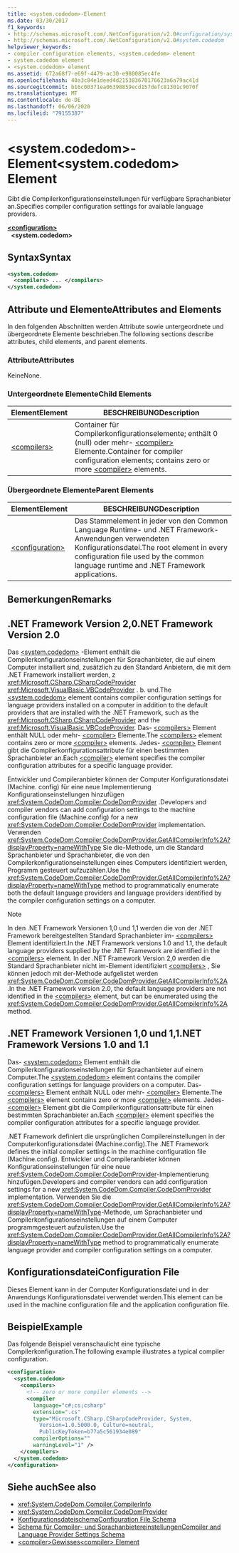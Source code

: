 ```yaml
---
title: <system.codedom>-Element
ms.date: 03/30/2017
f1_keywords:
- http://schemas.microsoft.com/.NetConfiguration/v2.0#configuration/system.codedom
- http://schemas.microsoft.com/.NetConfiguration/v2.0#system.codedom
helpviewer_keywords:
- compiler configuration elements, <system.codedom> element
- system.codedom element
- <system.codedom> element
ms.assetid: 672a68f7-e69f-4479-ac30-e980085ec4fe
ms.openlocfilehash: 40a3c84e1deed4d215383670176623a6a79ac41d
ms.sourcegitcommit: b16c00371ea06398859ecd157defc81301c9070f
ms.translationtype: MT
ms.contentlocale: de-DE
ms.lasthandoff: 06/06/2020
ms.locfileid: "79155387"
---
```

# <a name="systemcodedom-element"></a><span data-ttu-id="18e16-102">\<system.codedom>-Element</span><span class="sxs-lookup"><span data-stu-id="18e16-102">\<system.codedom> Element</span></span>
<span data-ttu-id="18e16-103">Gibt die Compilerkonfigurationseinstellungen für verfügbare Sprachanbieter an.</span><span class="sxs-lookup"><span data-stu-id="18e16-103">Specifies compiler configuration settings for available language providers.</span></span>  
  
[**\<configuration>**](../configuration-element.md)  
&nbsp;&nbsp;**\<system.codedom>**  
  
## <a name="syntax"></a><span data-ttu-id="18e16-104">Syntax</span><span class="sxs-lookup"><span data-stu-id="18e16-104">Syntax</span></span>  
  
```xml  
<system.codedom>  
  <compilers> ... </compilers>  
</system.codedom>  
```  
  
## <a name="attributes-and-elements"></a><span data-ttu-id="18e16-105">Attribute und Elemente</span><span class="sxs-lookup"><span data-stu-id="18e16-105">Attributes and Elements</span></span>  
 <span data-ttu-id="18e16-106">In den folgenden Abschnitten werden Attribute sowie untergeordnete und übergeordnete Elemente beschrieben.</span><span class="sxs-lookup"><span data-stu-id="18e16-106">The following sections describe attributes, child elements, and parent elements.</span></span>  
  
### <a name="attributes"></a><span data-ttu-id="18e16-107">Attribute</span><span class="sxs-lookup"><span data-stu-id="18e16-107">Attributes</span></span>  
 <span data-ttu-id="18e16-108">Keine</span><span class="sxs-lookup"><span data-stu-id="18e16-108">None.</span></span>  
  
### <a name="child-elements"></a><span data-ttu-id="18e16-109">Untergeordnete Elemente</span><span class="sxs-lookup"><span data-stu-id="18e16-109">Child Elements</span></span>  
  
|<span data-ttu-id="18e16-110">Element</span><span class="sxs-lookup"><span data-stu-id="18e16-110">Element</span></span>|<span data-ttu-id="18e16-111">BESCHREIBUNG</span><span class="sxs-lookup"><span data-stu-id="18e16-111">Description</span></span>|  
|-------------|-----------------|  
|[\<compilers>](compilers-element.md)|<span data-ttu-id="18e16-112">Container für Compilerkonfigurationselemente; enthält 0 (null) oder mehr- [\<compiler>](compiler-element.md) Elemente.</span><span class="sxs-lookup"><span data-stu-id="18e16-112">Container for compiler configuration elements; contains zero or more [\<compiler>](compiler-element.md) elements.</span></span>|  
  
### <a name="parent-elements"></a><span data-ttu-id="18e16-113">Übergeordnete Elemente</span><span class="sxs-lookup"><span data-stu-id="18e16-113">Parent Elements</span></span>  
  
|<span data-ttu-id="18e16-114">Element</span><span class="sxs-lookup"><span data-stu-id="18e16-114">Element</span></span>|<span data-ttu-id="18e16-115">BESCHREIBUNG</span><span class="sxs-lookup"><span data-stu-id="18e16-115">Description</span></span>|  
|-------------|-----------------|  
|[\<configuration>](../configuration-element.md)|<span data-ttu-id="18e16-116">Das Stammelement in jeder von den Common Language Runtime- und .NET Framework-Anwendungen verwendeten Konfigurationsdatei.</span><span class="sxs-lookup"><span data-stu-id="18e16-116">The root element in every configuration file used by the common language runtime and .NET Framework applications.</span></span>|  
  
## <a name="remarks"></a><span data-ttu-id="18e16-117">Bemerkungen</span><span class="sxs-lookup"><span data-stu-id="18e16-117">Remarks</span></span>  
  
## <a name="net-framework-version-20"></a><span data-ttu-id="18e16-118">.NET Framework Version 2,0</span><span class="sxs-lookup"><span data-stu-id="18e16-118">.NET Framework Version 2.0</span></span>  
 <span data-ttu-id="18e16-119">Das [\<system.codedom>](system-codedom-element.md) -Element enthält die Compilerkonfigurationseinstellungen für Sprachanbieter, die auf einem Computer installiert sind, zusätzlich zu den Standard Anbietern, die mit dem .NET Framework installiert werden, z <xref:Microsoft.CSharp.CSharpCodeProvider> <xref:Microsoft.VisualBasic.VBCodeProvider> . b. und.</span><span class="sxs-lookup"><span data-stu-id="18e16-119">The [\<system.codedom>](system-codedom-element.md) element contains compiler configuration settings for language providers installed on a computer in addition to the default providers that are installed with the .NET Framework, such as the <xref:Microsoft.CSharp.CSharpCodeProvider> and the <xref:Microsoft.VisualBasic.VBCodeProvider>.</span></span> <span data-ttu-id="18e16-120">Das- [\<compilers>](compilers-element.md) Element enthält NULL oder mehr- [\<compiler>](compiler-element.md) Elemente.</span><span class="sxs-lookup"><span data-stu-id="18e16-120">The [\<compilers>](compilers-element.md) element contains zero or more [\<compiler>](compiler-element.md) elements.</span></span> <span data-ttu-id="18e16-121">Jedes- [\<compiler>](compiler-element.md) Element gibt die Compilerkonfigurationsattribute für einen bestimmten Sprachanbieter an.</span><span class="sxs-lookup"><span data-stu-id="18e16-121">Each [\<compiler>](compiler-element.md) element specifies the compiler configuration attributes for a specific language provider.</span></span>  
  
 <span data-ttu-id="18e16-122">Entwickler und Compileranbieter können der Computer Konfigurationsdatei (Machine. config) für eine neue Implementierung Konfigurationseinstellungen hinzufügen <xref:System.CodeDom.Compiler.CodeDomProvider> .</span><span class="sxs-lookup"><span data-stu-id="18e16-122">Developers and compiler vendors can add configuration settings to the machine configuration file (Machine.config) for a new <xref:System.CodeDom.Compiler.CodeDomProvider> implementation.</span></span> <span data-ttu-id="18e16-123">Verwenden <xref:System.CodeDom.Compiler.CodeDomProvider.GetAllCompilerInfo%2A?displayProperty=nameWithType> Sie die-Methode, um die Standard Sprachanbieter und Sprachanbieter, die von den Compilerkonfigurationseinstellungen eines Computers identifiziert werden, Programm gesteuert aufzuzählen.</span><span class="sxs-lookup"><span data-stu-id="18e16-123">Use the <xref:System.CodeDom.Compiler.CodeDomProvider.GetAllCompilerInfo%2A?displayProperty=nameWithType> method to programmatically enumerate both the default language providers and language providers identified by the compiler configuration settings on a computer.</span></span>  
  
> [!NOTE]
> <span data-ttu-id="18e16-124">In den .NET Framework Versionen 1,0 und 1,1 werden die von der .NET Framework bereitgestellten Standard Sprachanbieter im- [\<compilers>](compilers-element.md) Element identifiziert.</span><span class="sxs-lookup"><span data-stu-id="18e16-124">In the .NET Framework versions 1.0 and 1.1, the default language providers supplied by the .NET Framework are identified in the [\<compilers>](compilers-element.md) element.</span></span> <span data-ttu-id="18e16-125">In der .NET Framework Version 2,0 werden die Standard Sprachanbieter nicht im-Element identifiziert [\<compilers>](compilers-element.md) , Sie können jedoch mit der-Methode aufgelistet werden <xref:System.CodeDom.Compiler.CodeDomProvider.GetAllCompilerInfo%2A> .</span><span class="sxs-lookup"><span data-stu-id="18e16-125">In the .NET Framework version 2.0, the default language providers are not identified in the [\<compilers>](compilers-element.md) element, but can be enumerated using the <xref:System.CodeDom.Compiler.CodeDomProvider.GetAllCompilerInfo%2A> method.</span></span>  
  
## <a name="net-framework-versions-10-and-11"></a><span data-ttu-id="18e16-126">.NET Framework Versionen 1,0 und 1,1</span><span class="sxs-lookup"><span data-stu-id="18e16-126">.NET Framework Versions 1.0 and 1.1</span></span>  
 <span data-ttu-id="18e16-127">Das- [\<system.codedom>](system-codedom-element.md) Element enthält die Compilerkonfigurationseinstellungen für Sprachanbieter auf einem Computer.</span><span class="sxs-lookup"><span data-stu-id="18e16-127">The [\<system.codedom>](system-codedom-element.md) element contains the compiler configuration settings for language providers on a computer.</span></span> <span data-ttu-id="18e16-128">Das- [\<compilers>](compilers-element.md) Element enthält NULL oder mehr- [\<compiler>](compiler-element.md) Elemente.</span><span class="sxs-lookup"><span data-stu-id="18e16-128">The [\<compilers>](compilers-element.md) element contains zero or more [\<compiler>](compiler-element.md) elements.</span></span> <span data-ttu-id="18e16-129">Jedes- [\<compiler>](compiler-element.md) Element gibt die Compilerkonfigurationsattribute für einen bestimmten Sprachanbieter an.</span><span class="sxs-lookup"><span data-stu-id="18e16-129">Each [\<compiler>](compiler-element.md) element specifies the compiler configuration attributes for a specific language provider.</span></span>  
  
 <span data-ttu-id="18e16-130">.NET Framework definiert die ursprünglichen Compilereinstellungen in der Computerkonfigurationsdatei (Machine.config).</span><span class="sxs-lookup"><span data-stu-id="18e16-130">The .NET Framework defines the initial compiler settings in the machine configuration file (Machine.config).</span></span> <span data-ttu-id="18e16-131">Entwickler und Compileranbieter können Konfigurationseinstellungen für eine neue <xref:System.CodeDom.Compiler.CodeDomProvider>-Implementierung hinzufügen.</span><span class="sxs-lookup"><span data-stu-id="18e16-131">Developers and compiler vendors can add configuration settings for a new <xref:System.CodeDom.Compiler.CodeDomProvider> implementation.</span></span> <span data-ttu-id="18e16-132">Verwenden Sie die <xref:System.CodeDom.Compiler.CodeDomProvider.GetAllCompilerInfo%2A?displayProperty=nameWithType>-Methode, um Sprachanbieter und Compilerkonfigurationseinstellungen auf einem Computer programmgesteuert aufzulisten.</span><span class="sxs-lookup"><span data-stu-id="18e16-132">Use the <xref:System.CodeDom.Compiler.CodeDomProvider.GetAllCompilerInfo%2A?displayProperty=nameWithType> method to programmatically enumerate language provider and compiler configuration settings on a computer.</span></span>  
  
## <a name="configuration-file"></a><span data-ttu-id="18e16-133">Konfigurationsdatei</span><span class="sxs-lookup"><span data-stu-id="18e16-133">Configuration File</span></span>  
 <span data-ttu-id="18e16-134">Dieses Element kann in der Computer Konfigurationsdatei und in der Anwendungs Konfigurationsdatei verwendet werden.</span><span class="sxs-lookup"><span data-stu-id="18e16-134">This element can be used in the machine configuration file and the application configuration file.</span></span>  
  
## <a name="example"></a><span data-ttu-id="18e16-135">Beispiel</span><span class="sxs-lookup"><span data-stu-id="18e16-135">Example</span></span>  
 <span data-ttu-id="18e16-136">Das folgende Beispiel veranschaulicht eine typische Compilerkonfiguration.</span><span class="sxs-lookup"><span data-stu-id="18e16-136">The following example illustrates a typical compiler configuration.</span></span>  
  
```xml  
<configuration>  
  <system.codedom>  
    <compilers>  
      <!-- zero or more compiler elements -->  
      <compiler
        language="c#;cs;csharp"  
        extension=".cs"  
        type="Microsoft.CSharp.CSharpCodeProvider, System,
          Version=1.0.5000.0, Culture=neutral,
          PublicKeyToken=b77a5c561934e089"  
        compilerOptions=""  
        warningLevel="1" />  
    </compilers>  
  </system.codedom>  
</configuration>  
```  
  
## <a name="see-also"></a><span data-ttu-id="18e16-137">Siehe auch</span><span class="sxs-lookup"><span data-stu-id="18e16-137">See also</span></span>

- <xref:System.CodeDom.Compiler.CompilerInfo>
- <xref:System.CodeDom.Compiler.CodeDomProvider>
- [<span data-ttu-id="18e16-138">Konfigurationsdateischema</span><span class="sxs-lookup"><span data-stu-id="18e16-138">Configuration File Schema</span></span>](../index.md)
- [<span data-ttu-id="18e16-139">Schema für Compiler- und Sprachanbietereinstellungen</span><span class="sxs-lookup"><span data-stu-id="18e16-139">Compiler and Language Provider Settings Schema</span></span>](index.md)
- [<span data-ttu-id="18e16-140">\<compiler>Gewisses</span><span class="sxs-lookup"><span data-stu-id="18e16-140">\<compiler> Element</span></span>](compiler-element.md)
